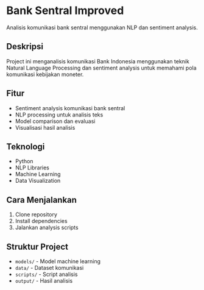 # Bank Sentral Improved

Analisis komunikasi bank sentral menggunakan NLP dan sentiment analysis.

## Deskripsi
Project ini menganalisis komunikasi Bank Indonesia menggunakan teknik Natural Language Processing dan sentiment analysis untuk memahami pola komunikasi kebijakan moneter.

## Fitur
- Sentiment analysis komunikasi bank sentral
- NLP processing untuk analisis teks
- Model comparison dan evaluasi
- Visualisasi hasil analisis

## Teknologi
- Python
- NLP Libraries
- Machine Learning
- Data Visualization

## Cara Menjalankan
1. Clone repository
2. Install dependencies
3. Jalankan analysis scripts

## Struktur Project
- `models/` - Model machine learning
- `data/` - Dataset komunikasi
- `scripts/` - Script analisis
- `output/` - Hasil analisis
